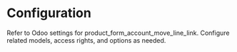 # Configuration

Refer to Odoo settings for product_form_account_move_line_link. Configure related models, access rights, and options as needed.
